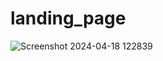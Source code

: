 # landing_page
![Screenshot 2024-04-18 122839](https://github.com/AnjaliJain14/landing_page/assets/157885046/7a03e6f4-6b21-4258-a371-c39602b04a05)
